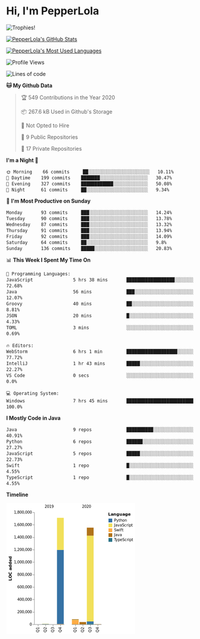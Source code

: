 # Hi, I'm PepperLola
![Trophies!](https://github-profile-trophy.vercel.app/?username=PepperLola&column=10&theme=chalk)

[![PepperLola's GitHub Stats](https://github-readme-stats.vercel.app/api?username=PepperLola&theme=dark&show_icons=true)](https://github.com/anuraghazra/github-readme-stats/)

[![PepperLola's Most Used Languages](https://github-readme-stats.vercel.app/api/top-langs/?username=PepperLola&layout=compact)](https://github.com/anuraghazra/github-readme-stats/)

![Profile Views](https://komarev.com/ghpvc/?username=PepperLola)

<!--START_SECTION:waka-->
![Lines of code](https://img.shields.io/badge/From%20Hello%20World%20I%27ve%20Written-4.9%20million%20lines%20of%20code-blue)

**🐱 My Github Data** 

> 🏆 549 Contributions in the Year 2020
 > 
> 📦 267.6 kB Used in Github's Storage 
 > 
> 🚫 Not Opted to Hire
 > 
> 📜 9 Public Repositories
 > 
> 🔑 17 Private Repositories 

**I'm a Night 🦉** 

```text
🌞 Morning    66 commits     ██░░░░░░░░░░░░░░░░░░░░░░░   10.11% 
🌆 Daytime    199 commits    ███████░░░░░░░░░░░░░░░░░░   30.47% 
🌃 Evening    327 commits    ████████████░░░░░░░░░░░░░   50.08% 
🌙 Night      61 commits     ██░░░░░░░░░░░░░░░░░░░░░░░   9.34%

```
📅 **I'm Most Productive on Sunday** 

```text
Monday       93 commits     ███░░░░░░░░░░░░░░░░░░░░░░   14.24% 
Tuesday      90 commits     ███░░░░░░░░░░░░░░░░░░░░░░   13.78% 
Wednesday    87 commits     ███░░░░░░░░░░░░░░░░░░░░░░   13.32% 
Thursday     91 commits     ███░░░░░░░░░░░░░░░░░░░░░░   13.94% 
Friday       92 commits     ███░░░░░░░░░░░░░░░░░░░░░░   14.09% 
Saturday     64 commits     ██░░░░░░░░░░░░░░░░░░░░░░░   9.8% 
Sunday       136 commits    █████░░░░░░░░░░░░░░░░░░░░   20.83%

```


📊 **This Week I Spent My Time On** 

```text
💬 Programming Languages: 
JavaScript               5 hrs 38 mins       ██████████████████░░░░░░░   72.68% 
Java                     56 mins             ███░░░░░░░░░░░░░░░░░░░░░░   12.07% 
Groovy                   40 mins             ██░░░░░░░░░░░░░░░░░░░░░░░   8.81% 
JSON                     20 mins             █░░░░░░░░░░░░░░░░░░░░░░░░   4.33% 
TOML                     3 mins              ░░░░░░░░░░░░░░░░░░░░░░░░░   0.69%

🔥 Editors: 
WebStorm                 6 hrs 1 min         ███████████████████░░░░░░   77.72% 
IntelliJ                 1 hr 43 mins        █████░░░░░░░░░░░░░░░░░░░░   22.27% 
VS Code                  0 secs              ░░░░░░░░░░░░░░░░░░░░░░░░░   0.0%

💻 Operating System: 
Windows                  7 hrs 45 mins       █████████████████████████   100.0%

```

**I Mostly Code in Java** 

```text
Java                     9 repos             ██████████░░░░░░░░░░░░░░░   40.91% 
Python                   6 repos             ██████░░░░░░░░░░░░░░░░░░░   27.27% 
JavaScript               5 repos             █████░░░░░░░░░░░░░░░░░░░░   22.73% 
Swift                    1 repo              █░░░░░░░░░░░░░░░░░░░░░░░░   4.55% 
TypeScript               1 repo              █░░░░░░░░░░░░░░░░░░░░░░░░   4.55%

```


**Timeline**

![Chart not found](https://github.com/PepperLola/PepperLola/blob/master/charts/bar_graph.png) 


<!--END_SECTION:waka-->
